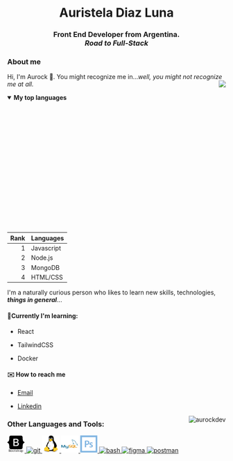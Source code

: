<h1 align="center">Auristela Diaz Luna</h1>
<h3 align="center">Front End Developer from Argentina.<br> 
<em>Road to Full-Stack</em></h3>

### About me

Hi, I'm Aurock :duck:. You might recognize me in..._well, you might not recognize me at all._
<img align="right" height="350" src="https://res.cloudinary.com/dxifeijbk/image/upload/v1677548328/Auri/Comi_Auri_izwbhd.png">
<details open>
<summary><strong>My top languages</strong></summary>

| Rank | Languages |
|-----:|-----------|
|     1| Javascript|
|     2| Node.js   |
|     3| MongoDB   |
|     4| HTML/CSS  |

</details>

I'm a naturally curious person who likes to learn new skills, technologies, ***things in general***...

#### 📖Currently I'm learning: 
- React
* TailwindCSS
+ Docker

#### ✉️ How to reach me
- [Email](auristeladiazesc@gmail.com)
* [Linkedin](https://www.linkedin.com/in/auristela-diaz/)

<p><img align="right" src="https://github-readme-stats.vercel.app/api/top-langs?username=aurockdev&show_icons=true&locale=en&layout=compact" alt="aurockdev" /></p>


<h3 align="left">Other Languages and Tools:</h3>
<p align="left"> <a href="https://getbootstrap.com" target="_blank" rel="noreferrer"> <img src="https://raw.githubusercontent.com/devicons/devicon/master/icons/bootstrap/bootstrap-plain-wordmark.svg" alt="bootstrap" width="40" height="40"/> </a> <a href="https://www.w3schools.com/css/" target="_blank" rel="noreferrer"></a><a href="https://git-scm.com/" target="_blank" rel="noreferrer"> <img src="https://www.vectorlogo.zone/logos/git-scm/git-scm-icon.svg" alt="git" width="40" height="40"/> </a> <a href="https://www.w3.org/html/" target="_blank" rel="noreferrer"></a><a href="https://www.linux.org/" target="_blank" rel="noreferrer"> <img src="https://raw.githubusercontent.com/devicons/devicon/master/icons/linux/linux-original.svg" alt="linux" width="40" height="40"/> </a> <a href="https://www.mysql.com/" target="_blank" rel="noreferrer"> <img src="https://raw.githubusercontent.com/devicons/devicon/master/icons/mysql/mysql-original-wordmark.svg" alt="mysql" width="40" height="40"/> </a><a href="https://www.photoshop.com/en" target="_blank" rel="noreferrer"> <img src="https://raw.githubusercontent.com/devicons/devicon/master/icons/photoshop/photoshop-line.svg" alt="photoshop" width="40" height="40"/> </a><a href="https://www.gnu.org/software/bash/" target="_blank" rel="noreferrer"> <img src="https://www.vectorlogo.zone/logos/gnu_bash/gnu_bash-icon.svg" alt="bash" width="40" height="40"/> </a> <a href="https://www.figma.com/" target="_blank" rel="noreferrer"> <img src="https://www.vectorlogo.zone/logos/figma/figma-icon.svg" alt="figma" width="40" height="40"/> </a> <a href="https://postman.com" target="_blank" rel="noreferrer"> <img src="https://www.vectorlogo.zone/logos/getpostman/getpostman-icon.svg" alt="postman" width="40" height="40"/> </a> </p>
